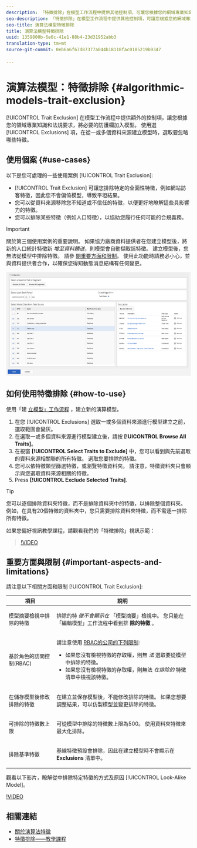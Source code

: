 ```yaml
---
description: 「特徵排除」在模型工作流程中提供其他控制項，可讓您根據您的網域專業知識和法規要求，在模型中新增必要的防護欄。 使用「排除」選項，選取從一或多個資料來源建立模型時要忽略的特徵。
seo-description: 「特徵排除」在模型工作流程中提供其他控制項，可讓您根據您的網域專業知識和法規要求，在模型中新增必要的防護欄。 使用「排除」選項，選取從一或多個資料來源建立模型時要忽略的特徵。
seo-title: 演算法模型特徵排除
title: 演算法模型特徵排除
uuid: 1359800b-6e6c-41e1-88b4-23d31952abb3
translation-type: tm+mt
source-git-commit: 0eb6a6f67d87377a044b18118fac0185219b0347

---
```



# 演算法模型：特徵排除 {#algorithmic-models-trait-exclusion}

[!UICONTROL Trait Exclusion] 在模型工作流程中提供額外的控制項，讓您根據您的領域專業知識和法規要求，將必要的防護欄加入模型。 使用選 [!UICONTROL Exclusions] 項，在從一或多個資料來源建立模型時，選取要忽略哪些特徵。

## 使用個案 {#use-cases}

以下是您可處理的一些使用案例 [!UICONTROL Trait Exclusion]:

* [!UICONTROL Trait Exclusion] 可讓您排除特定的全面性特徵，例如網站訪客特徵，因此您不會偏倚模型，導致平坦結果。
* 您可以從資料來源移除您不知道或不信任的特徵，以便更好地瞭解這些具影響力的特徵。
* 您可以排除某些特徵（例如人口特徵），以協助您履行任何可能的合規義務。

>[!IMPORTANT]
>
>關於第三個使用案例的重要說明。 如果協力廠商資料提供者在您建立模型後，將新的人口統計特徵新 *增至資料饋送*，則模型會自動擷取該特徵。 建立模型後，您無法從模型中排除特徵。 請參 [閱重要方面和限制](../../features/algorithmic-models/trait-exclusion-algo-models.md#important-aspects-and-limitations)。 使用此功能時請務必小心，並與資料提供者合作，以確保您得知動態消息結構有任何變更。

![](assets/lam_exclude_traits.png)

## 如何使用特徵排除 {#how-to-use}

使用「建 [立模型」工作流程](../../features/algorithmic-models/create-model.md#build-model) ，建立新的演算模型。

1. 在您 [!UICONTROL Exclusions] 選取一或多個資料來源進行模型建立之前，選取範圍會變灰。
2. 在選取一或多個資料來源進行模型建立後，請按 **[!UICONTROL Browse All Traits]**。
3. 在視窗 **[!UICONTROL Select Traits to Exclude]** 中，您可以看到與先前選取的資料來源相關聯的所有特徵。 選取您要排除的特徵。
4. 您可以依特徵類型篩選特徵，或瀏覽特徵資料夾。 請注意，特徵資料夾只會顯示與您選取資料來源相關的特徵。
5. Press **[!UICONTROL Exclude Selected Traits]**.

>[!TIP]
>
>您可以逐個排除資料夾特徵，而不是排除資料夾中的特徵，以排除整個資料夾。 例如，在具有20個特徵的資料夾中，您只需要排除資料夾特徵，而不需逐一排除所有特徵。

如果您偏好視訊教學課程，請觀看我們的「特徵排除」視訊示範：

>[!VIDEO](https://video.tv.adobe.com/v/25569/?quality=12&captions=chi_hant)

## 重要方面與限制 {#important-aspects-and-limitations}

請注意以下相關方面和限制 [!UICONTROL Trait Exclusion]:

<table id="table_BA5C3545BC9E4717BD567B00C803AA53"> 
 <thead> 
  <tr> 
   <th colname="col1" class="entry"> 項目 </th> 
   <th colname="col2" class="entry"> 說明 </th>
  </tr> 
 </thead>
 <tbody> 
  <tr> 
   <td colname="col1"> <p>模型摘要檢視中排除的特徵 </p> </td>
   <td colname="col2"> <p>排除的特 <i>徵不會顯示在</i> 「模型摘要」檢視中。 您只能在「編輯模型」工作流程中看到排 <b><span class="uicontrol"> 除的特徵</span></b> 。 </p> </td>
  </tr> 
  <tr> 
   <td colname="col1"> <p>基於角色的訪問控制(RBAC) </p> </td>
   <td colname="col2"> <p>請注意使用 <a href="../../features/administration/administration-overview.md#administration"> RBAC的公司的下列限制</a>: </p> <p>
     <ul id="ul_38A4056C235B428C822EA4A353893786"> 
      <li id="li_2624FB35581F4807B8530910D63FFDBF">如果您沒有檢視特徵的存取權，則無 <i>法</i> 選取要從模型中排除的特徵。 </li>
      <li id="li_3FD7A12AAAA8462EA84A760C05F20379">如果您沒有檢視特徵的存取權，則無法 <i>在排除的</i> 特徵清單中檢視該特徵。 </li>
     </ul> </p> </td>
  </tr> 
  <tr> 
   <td colname="col1"> <p>在儲存模型後修改排除的特徵 </p> </td>
   <td colname="col2"> <p>在建立並保存模型後，不能修改排除的特徵。 如果您想要調整結果，可以仿製模型並變更排除的特徵。 </p> </td>
  </tr> 
  <tr> 
   <td colname="col1"> <p>可排除的特徵數上限 </p> </td>
   <td colname="col2"> <p>可從模型中排除的特徵數上限為500。 使用資料夾特徵來最大化排除。 </p> </td>
  </tr> 
  <tr> 
   <td colname="col1"> <p>排除基準特徵 </p> </td>
   <td colname="col2"> <p>基線特徵預設會排除，因此在建立模型時不會顯示在 <b><span class="uicontrol"> Exclusions</span></b> 清單中。 </p> </td>
  </tr>
 </tbody>
</table>

觀看以下影片，瞭解從中排除特定特徵的方式及原因 [!UICONTROL Look-Alike Model]。

[!VIDEO](https://video.tv.adobe.com/v/25569/?captions=chi_hant)

## 相關連結

* [關於演算法特徵](/help/using/features/algorithmic-models/understanding-models.md)
* [特徵排除——教學課程](https://helpx.adobe.com/audience-manager/kt/using/excluding-traits-look-alike-model-feature-video-use.html)